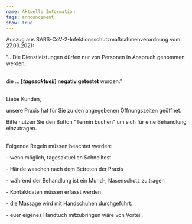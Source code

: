 ```yaml
---
name: Aktuelle Information
tags: announcement
show: true
---
```

Auszug aus SARS-CoV-2-Infektionsschutzmaßnahmenverordnung vom 27.03.2021:</br >

"...Die Dienstleistungen dürfen nur von Personen in Anspruch genommen werden, 

</br >die ... **[*tagesaktuell*] negativ getestet** wurden."</br ></br >

Liebe Kunden,

unsere Praxis hat für Sie zu den angegebenen Öffnungszeiten geöffnet.

Bitte nutzen Sie den Button "Termin buchen" um sich für eine Behandlung einzutragen.
</br ></br >

Folgende Regeln müssen beachtet werden:

\- wenn möglich, tagesaktuellen Schnelltest

\- Hände waschen nach dem Betreten der Praxis

\- während der Behandlung ist ein Mund-, Nasenschutz zu tragen

\- Kontaktdaten müssen erfasst werden

\- die Massage wird mit Handschuhen durchgeführt.

\- euer eigenes Handtuch mitzubringen wäre von Vorteil.

</br >